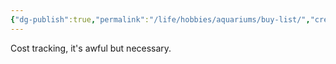 ```yaml
---
{"dg-publish":true,"permalink":"/life/hobbies/aquariums/buy-list/","created":"2024-07-16T15:08:41.023+02:00","updated":"2024-07-16T16:03:18.429+02:00"}
---
```



Cost tracking, it's awful but necessary.